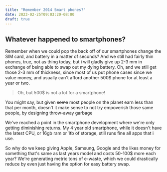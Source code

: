 ```yaml
---
title: "Remember 2014 Smart phones?"
date: 2023-02-25T09:03:20-08:00
draft: true
---
```


## Whatever happened to smartphones?

Remember when we could pop the back off of our smartphones change the SIM card, and battery in a matter of seconds?
And we still had fairly thin phones, true, not as thing today, but i will gladly give up 2-3 mm in exchange of being able to swap out my dying battery.
Oh, and we still get those 2-3 mm of thickness, since most of us put phone cases since we value money, and usually can't afford another 500$ phone for at least a year or two.

> Oh, but 500$ is not a lot for a smartphone!

You might say, but given ~~some~~ most people on the planet earn less than that per month, doesn't it make sense to not try empoverish those same people, by designing throw-away garbage

We've reached a point in the smartphone development where we're only getting diminishing returns. My 4 year old smartphone, while it doesn't have the latest CPU, or 16gb ram or 1tb of storage, still runs fine all apps that i use.

So why do we keep giving Apple, Samsung, Google and the likes money for something that's same as last years model and costs 50-100$ more each year?
We're generating metric tons of e-waste, which we could drastically reduce by even just having the option for easy battery swap.
